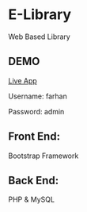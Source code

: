 # E-Library

Web Based Library


## DEMO

[Live App](https://lib.farhand.tech/)

Username: farhan

Password: admin


## Front End:

Bootstrap Framework

## Back End:

PHP & MySQL

